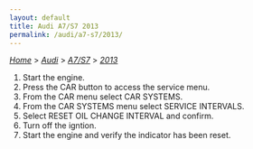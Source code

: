 ```yaml
---
layout: default
title: Audi A7/S7 2013
permalink: /audi/a7-s7/2013/
---
```

[*Home*](/) > [*Audi*](/audi/) > [*A7/S7*](/audi/a7-s7/) > [*2013*](/audi/a7-s7/2013/)

1. Start the engine.
2. Press the CAR button to access the service menu.
3. From the CAR menu select CAR SYSTEMS.
4. From the CAR SYSTEMS menu select SERVICE INTERVALS.
5. Select RESET OIL CHANGE INTERVAL and confirm.
6. Turn off the igntion.
7. Start the engine and verify the indicator has been reset.
